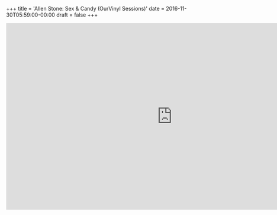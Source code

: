 +++
title = 'Allen Stone: Sex & Candy (OurVinyl Sessions)'
date = 2016-11-30T05:59:00-00:00
draft = false
+++

<iframe width="896" height="504" src="https://www.youtube.com/embed/thkZrTMD5cw?si=1AANYwC5c5r47dF3" title="YouTube video player" frameborder="0" allow="accelerometer; autoplay; clipboard-write; encrypted-media; gyroscope; picture-in-picture; web-share" referrerpolicy="strict-origin-when-cross-origin" allowfullscreen></iframe>
